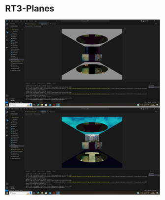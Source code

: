 # RT3-Planes
![imagen](https://github.com/EJGDLG/RT3-Planes/blob/3ba1ab883c84dba51453002f940e3604c1a9c9d0/output2.png)
![imagen](https://github.com/EJGDLG/RT3-Planes/blob/9642aa1b41ce5b6f9f33a86dd1a939cfc4a53e24/output1.png)
